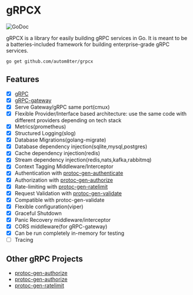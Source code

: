 # gRPCX

![GoDoc](https://godoc.org/github.com/autom8ter/grpcx?status.svg)

gRPCX is a library for easily building gRPC services in Go.
It is meant to be a batteries-included framework for building enterprise-grade gRPC services.

    go get github.com/autom8ter/grpcx

## Features

- [x] [gRPC](https://grpc.io/)
- [x] [gRPC-gateway](https://grpc.io/docs/languages/go/basics/#grpc-gateway)
- [x] Serve Gateway/gRPC same port(cmux)
- [x] Flexible Provider/Interface based architecture: use the same code with different providers depending on tech stack
- [x] Metrics(prometheus)
- [x] Structured Logging(slog)
- [x] Database Migrations(golang-migrate)
- [x] Database dependency injection(sqlite,mysql,postgres)
- [x] Cache dependency injection(redis)
- [x] Stream dependency injection(redis,nats,kafka,rabbitmq)
- [x] Context Tagging Middleware/Interceptor
- [x] Authentication with [protoc-gen-authenticate](https://github.com/autom8ter/protoc-gen-authenticate)
- [x] Authorization with [protoc-gen-authorize](https://github.com/autom8ter/protoc-gen-authorize)
- [x] Rate-limiting with [protoc-gen-ratelimit](https://github.com/autom8ter/protoc-gen-ratelimit)
- [x] Request Validation with [protoc-gen-validate](https://github.com/bufbuild/protoc-gen-validate)
- [x] Compatible with protoc-gen-validate
- [x] Flexible configuration(viper)
- [x] Graceful Shutdown
- [x] Panic Recovery middleware/interceptor
- [x] CORS middleware(for gRPC-gateway)
- [x] Can be run completely in-memory for testing
- [ ] Tracing

## Other gRPC Projects

- [protoc-gen-authorize](https://github.com/autom8ter/protoc-gen-authenticate)
- [protoc-gen-authorize](https://github.com/autom8ter/protoc-gen-authorize)
- [protoc-gen-ratelimit](https://github.com/autom8ter/protoc-gen-ratelimit)
